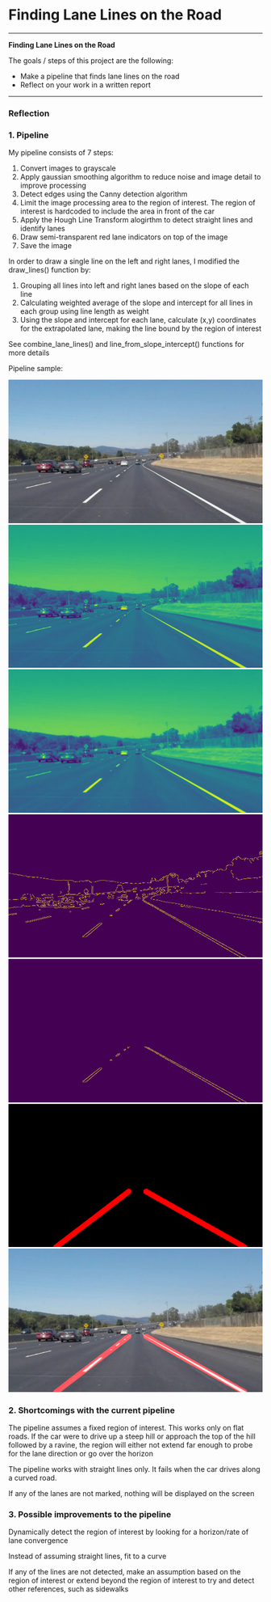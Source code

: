 # **Finding Lane Lines on the Road**

---

**Finding Lane Lines on the Road**

The goals / steps of this project are the following:
* Make a pipeline that finds lane lines on the road
* Reflect on your work in a written report


[//]: # (Image References)

[original]: ./test_images_output/sample_pipeline/1_original.jpg "Original"
[gray]: ./test_images_output/sample_pipeline/2_gray.jpg "Gray"
[blur]: ./test_images_output/sample_pipeline/3_blur.jpg "Blur"
[edges]: ./test_images_output/sample_pipeline/4_edges.jpg "Canny Edges"
[region]: ./test_images_output/sample_pipeline/5_region.jpg "Region of interest"
[line]: ./test_images_output/sample_pipeline/6_line.jpg "Hough Line"
[final]: ./test_images_output/sample_pipeline/7_final.jpg "Final"


---

### Reflection

### 1. Pipeline

My pipeline consists of 7 steps:
1. Convert images to grayscale
2. Apply gaussian smoothing algorithm to reduce noise and image detail to improve processing
3. Detect edges using the Canny detection algorithm
4. Limit the image processing area to the region of interest. The region of interest is hardcoded to include the area in front of the car
5. Apply the Hough Line Transform alogirthm to detect straight lines and identify lanes
6. Draw semi-transparent red lane indicators on top of the image 
7. Save the image

In order to draw a single line on the left and right lanes, I modified the draw_lines() function by: 
1. Grouping all lines into left and right lanes based on the slope of each line
2. Calculating weighted average of the slope and intercept for all lines in each group using line length as weight
3. Using the slope and intercept for each lane, calculate (x,y) coordinates for the extrapolated lane, making the line bound by the region of interest

See combine_lane_lines() and line_from_slope_intercept() functions for more details

Pipeline sample:

![alt text][original]
![alt text][gray]
![alt text][blur]
![alt text][edges]
![alt text][region]
![alt text][line]
![alt text][final]


### 2. Shortcomings with the current pipeline

The pipeline assumes a fixed region of interest. This works only on flat roads. If the car were to drive up a steep hill or approach the top of the hill followed by a ravine, the region will either not extend far enough to probe for the lane direction or go over the horizon

The pipeline works with straight lines only. It fails when the car drives along a curved road. 

If any of the lanes are not marked, nothing will be displayed on the screen

### 3. Possible improvements to the pipeline
Dynamically detect the region of interest by looking for a horizon/rate of lane convergence

Instead of assuming straight lines, fit to a curve

If any of the lines are not detected, make an assumption based on the region of interest or extend beyond the region of interest to try and detect other references, such as sidewalks



